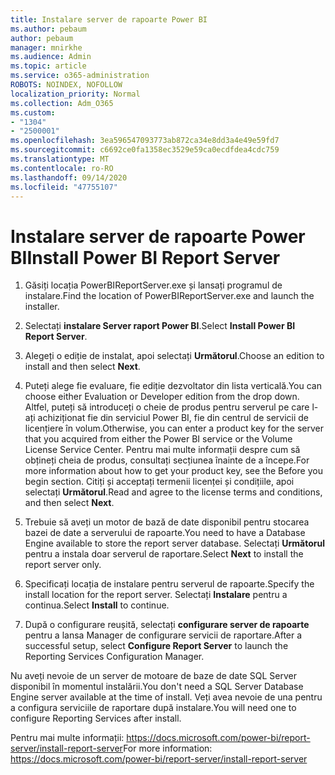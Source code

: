 ```yaml
---
title: Instalare server de rapoarte Power BI
ms.author: pebaum
author: pebaum
manager: mnirkhe
ms.audience: Admin
ms.topic: article
ms.service: o365-administration
ROBOTS: NOINDEX, NOFOLLOW
localization_priority: Normal
ms.collection: Adm_O365
ms.custom:
- "1304"
- "2500001"
ms.openlocfilehash: 3ea596547093773ab872ca34e8dd3a4e49e59fd7
ms.sourcegitcommit: c6692ce0fa1358ec3529e59ca0ecdfdea4cdc759
ms.translationtype: MT
ms.contentlocale: ro-RO
ms.lasthandoff: 09/14/2020
ms.locfileid: "47755107"
---
```

# <a name="install-power-bi-report-server"></a><span data-ttu-id="5f30a-102">Instalare server de rapoarte Power BI</span><span class="sxs-lookup"><span data-stu-id="5f30a-102">Install Power BI Report Server</span></span>

1. <span data-ttu-id="5f30a-103">Găsiți locația PowerBIReportServer.exe și lansați programul de instalare.</span><span class="sxs-lookup"><span data-stu-id="5f30a-103">Find the location of PowerBIReportServer.exe and launch the installer.</span></span>

2. <span data-ttu-id="5f30a-104">Selectați **instalare Server raport Power BI**.</span><span class="sxs-lookup"><span data-stu-id="5f30a-104">Select **Install Power BI Report Server**.</span></span>

3. <span data-ttu-id="5f30a-105">Alegeți o ediție de instalat, apoi selectați **Următorul**.</span><span class="sxs-lookup"><span data-stu-id="5f30a-105">Choose an edition to install and then select **Next**.</span></span>

4. <span data-ttu-id="5f30a-106">Puteți alege fie evaluare, fie ediție dezvoltator din lista verticală.</span><span class="sxs-lookup"><span data-stu-id="5f30a-106">You can choose either Evaluation or Developer edition from the drop down.</span></span>  <span data-ttu-id="5f30a-107">Altfel, puteți să introduceți o cheie de produs pentru serverul pe care l-ați achiziționat fie din serviciul Power BI, fie din centrul de servicii de licențiere în volum.</span><span class="sxs-lookup"><span data-stu-id="5f30a-107">Otherwise, you can enter a product key for the server that you acquired from either the Power BI service or the Volume License Service Center.</span></span> <span data-ttu-id="5f30a-108">Pentru mai multe informații despre cum să obțineți cheia de produs, consultați secțiunea înainte de a începe.</span><span class="sxs-lookup"><span data-stu-id="5f30a-108">For more information about how to get your product key, see the Before you begin section.</span></span> <span data-ttu-id="5f30a-109">Citiți și acceptați termenii licenței și condițiile, apoi selectați **Următorul**.</span><span class="sxs-lookup"><span data-stu-id="5f30a-109">Read and agree to the license terms and conditions, and then select **Next**.</span></span>

5. <span data-ttu-id="5f30a-110">Trebuie să aveți un motor de bază de date disponibil pentru stocarea bazei de date a serverului de rapoarte.</span><span class="sxs-lookup"><span data-stu-id="5f30a-110">You need to have a Database Engine available to store the report server database.</span></span> <span data-ttu-id="5f30a-111">Selectați **Următorul** pentru a instala doar serverul de raportare.</span><span class="sxs-lookup"><span data-stu-id="5f30a-111">Select **Next** to install the report server only.</span></span>

6. <span data-ttu-id="5f30a-112">Specificați locația de instalare pentru serverul de rapoarte.</span><span class="sxs-lookup"><span data-stu-id="5f30a-112">Specify the install location for the report server.</span></span> <span data-ttu-id="5f30a-113">Selectați **Instalare** pentru a continua.</span><span class="sxs-lookup"><span data-stu-id="5f30a-113">Select **Install** to continue.</span></span>

7. <span data-ttu-id="5f30a-114">După o configurare reușită, selectați **configurare server de rapoarte** pentru a lansa Manager de configurare servicii de raportare.</span><span class="sxs-lookup"><span data-stu-id="5f30a-114">After a successful setup, select **Configure Report Server** to launch the Reporting Services Configuration Manager.</span></span>

<span data-ttu-id="5f30a-115">Nu aveți nevoie de un server de motoare de baze de date SQL Server disponibil în momentul instalării.</span><span class="sxs-lookup"><span data-stu-id="5f30a-115">You don't need a SQL Server Database Engine server available at the time of install.</span></span> <span data-ttu-id="5f30a-116">Veți avea nevoie de una pentru a configura serviciile de raportare după instalare.</span><span class="sxs-lookup"><span data-stu-id="5f30a-116">You will need one to configure Reporting Services after install.</span></span>

<span data-ttu-id="5f30a-117">Pentru mai multe informații: https://docs.microsoft.com/power-bi/report-server/install-report-server</span><span class="sxs-lookup"><span data-stu-id="5f30a-117">For more information: https://docs.microsoft.com/power-bi/report-server/install-report-server</span></span>
